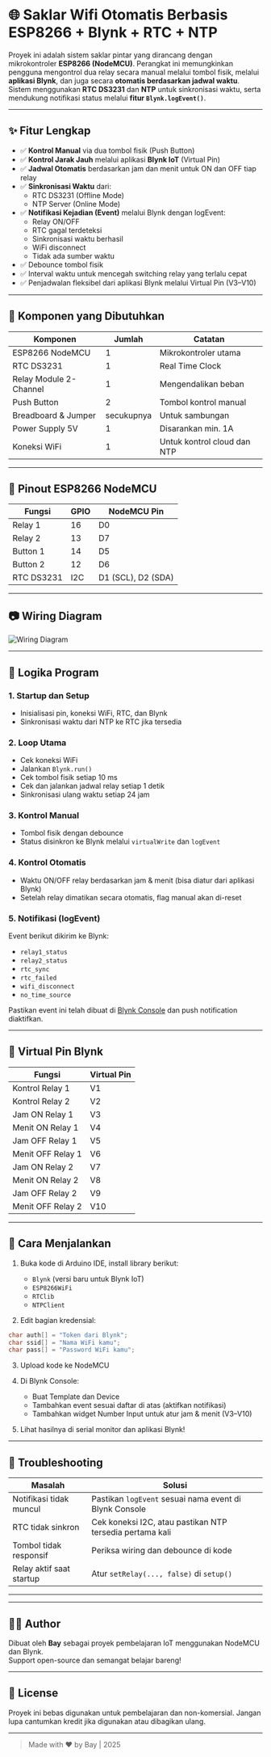 # 🌐 Saklar Wifi Otomatis Berbasis ESP8266 + Blynk + RTC + NTP

Proyek ini adalah sistem saklar pintar yang dirancang dengan mikrokontroler **ESP8266 (NodeMCU)**. Perangkat ini memungkinkan pengguna mengontrol dua relay secara manual melalui tombol fisik, melalui **aplikasi Blynk**, dan juga secara **otomatis berdasarkan jadwal waktu**. Sistem menggunakan **RTC DS3231** dan **NTP** untuk sinkronisasi waktu, serta mendukung notifikasi status melalui **fitur `Blynk.logEvent()`**.

---

## ✨ Fitur Lengkap

- ✅ **Kontrol Manual** via dua tombol fisik (Push Button)
- ✅ **Kontrol Jarak Jauh** melalui aplikasi **Blynk IoT** (Virtual Pin)
- ✅ **Jadwal Otomatis** berdasarkan jam dan menit untuk ON dan OFF tiap relay
- ✅ **Sinkronisasi Waktu** dari:
  - RTC DS3231 (Offline Mode)
  - NTP Server (Online Mode)
- ✅ **Notifikasi Kejadian (Event)** melalui Blynk dengan logEvent:
  - Relay ON/OFF
  - RTC gagal terdeteksi
  - Sinkronisasi waktu berhasil
  - WiFi disconnect
  - Tidak ada sumber waktu
- ✅ Debounce tombol fisik
- ✅ Interval waktu untuk mencegah switching relay yang terlalu cepat
- ✅ Penjadwalan fleksibel dari aplikasi Blynk melalui Virtual Pin (V3–V10)

---

## 🧰 Komponen yang Dibutuhkan

| Komponen         | Jumlah | Catatan |
|------------------|--------|---------|
| ESP8266 NodeMCU  | 1      | Mikrokontroler utama |
| RTC DS3231       | 1      | Real Time Clock |
| Relay Module 2-Channel | 1 | Mengendalikan beban |
| Push Button      | 2      | Tombol kontrol manual |
| Breadboard & Jumper | secukupnya | Untuk sambungan |
| Power Supply 5V  | 1      | Disarankan min. 1A |
| Koneksi WiFi     | 1      | Untuk kontrol cloud dan NTP |

---

## 📌 Pinout ESP8266 NodeMCU

| Fungsi     | GPIO | NodeMCU Pin |
|------------|------|-------------|
| Relay 1    | 16   | D0          |
| Relay 2    | 13   | D7          |
| Button 1   | 14   | D5          |
| Button 2   | 12   | D6          |
| RTC DS3231 | I2C  | D1 (SCL), D2 (SDA) |

---

## 📷 Wiring Diagram

![Wiring Diagram](Wiring.jpg)

---

## 🧠 Logika Program

### 1. **Startup dan Setup**
- Inisialisasi pin, koneksi WiFi, RTC, dan Blynk
- Sinkronisasi waktu dari NTP ke RTC jika tersedia

### 2. **Loop Utama**
- Cek koneksi WiFi
- Jalankan `Blynk.run()`
- Cek tombol fisik setiap 10 ms
- Cek dan jalankan jadwal relay setiap 1 detik
- Sinkronisasi ulang waktu setiap 24 jam

### 3. **Kontrol Manual**
- Tombol fisik dengan debounce
- Status disinkron ke Blynk melalui `virtualWrite` dan `logEvent`

### 4. **Kontrol Otomatis**
- Waktu ON/OFF relay berdasarkan jam & menit (bisa diatur dari aplikasi Blynk)
- Setelah relay dimatikan secara otomatis, flag manual akan di-reset

### 5. **Notifikasi (logEvent)**
Event berikut dikirim ke Blynk:
- `relay1_status`
- `relay2_status`
- `rtc_sync`
- `rtc_failed`
- `wifi_disconnect`
- `no_time_source`

Pastikan event ini telah dibuat di [Blynk Console](https://blynk.cloud/) dan push notification diaktifkan.

---

## 🔢 Virtual Pin Blynk

| Fungsi                | Virtual Pin |
|------------------------|-------------|
| Kontrol Relay 1        | V1          |
| Kontrol Relay 2        | V2          |
| Jam ON Relay 1         | V3          |
| Menit ON Relay 1       | V4          |
| Jam OFF Relay 1        | V5          |
| Menit OFF Relay 1      | V6          |
| Jam ON Relay 2         | V7          |
| Menit ON Relay 2       | V8          |
| Jam OFF Relay 2        | V9          |
| Menit OFF Relay 2      | V10         |

---

## 🚀 Cara Menjalankan

1. Buka kode di Arduino IDE, install library berikut:
   - `Blynk` (versi baru untuk Blynk IoT)
   - `ESP8266WiFi`
   - `RTClib`
   - `NTPClient`

2. Edit bagian kredensial:
```cpp
char auth[] = "Token dari Blynk";
char ssid[] = "Nama WiFi kamu";
char pass[] = "Password WiFi kamu";
```

3. Upload kode ke NodeMCU

4. Di Blynk Console:
   - Buat Template dan Device
   - Tambahkan event sesuai daftar di atas (aktifkan notifikasi)
   - Tambahkan widget Number Input untuk atur jam & menit (V3–V10)

5. Lihat hasilnya di serial monitor dan aplikasi Blynk!

---

## 🧪 Troubleshooting

| Masalah | Solusi |
|--------|--------|
| Notifikasi tidak muncul | Pastikan `logEvent` sesuai nama event di Blynk Console |
| RTC tidak sinkron | Cek koneksi I2C, atau pastikan NTP tersedia pertama kali |
| Tombol tidak responsif | Periksa wiring dan debounce di kode |
| Relay aktif saat startup | Atur `setRelay(..., false)` di `setup()`

---

---

## 👨‍💻 Author

Dibuat oleh **Bay** sebagai proyek pembelajaran IoT menggunakan NodeMCU dan Blynk.  
Support open-source dan semangat belajar bareng!

---

## 📃 License

Proyek ini bebas digunakan untuk pembelajaran dan non-komersial. Jangan lupa cantumkan kredit jika digunakan atau dibagikan ulang.

---

> Made with ❤️ by Bay | 2025
